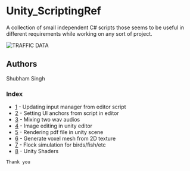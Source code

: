 # Unity_ScriptingRef

A collection of small independent C# scripts those seems to be useful in different requirements while working on any sort of project.

![TRAFFIC DATA](https://github.com/nfynt/Unity_ScriptingRef/blob/master/intropic2.jpg?raw=true)

## Authors
Shubham Singh

### Index
* [1](https://github.com/nfynt/Unity_ScriptingRef/blob/master/EditorUtility.cs) - Updating input manager from editor script
* [2](https://github.com/nfynt/Unity_ScriptingRef/blob/master/Random/AnchorToolsEditor.cs) - Setting UI anchors from script in editor
* [3](https://github.com/nfynt/Unity_ScriptingRef/blob/master/WaveMixer.cs) - Mixing two wav audios
* [4](https://github.com/nfynt/Unity_ScriptingRef/blob/master/ImageEditing/) - Image editing in unity editor
* [5](https://github.com/nfynt/Unity_ScriptingRef/blob/master/PdfReader/) - Rendering pdf file in unity scene
* [6](https://github.com/nfynt/Unity_ScriptingRef/blob/master/Random/CubesFromTexture.cs) - Generate voxel mesh from 2D texture
* [7](https://github.com/nfynt/Unity_ScriptingRef/blob/master/Flock_Sim) - Flock simulation for birds/fish/etc
* [8](https://github.com/nfynt/Unity_ScriptingRef/blob/master/Shaders) - Unity Shaders


```
Thank you
```
